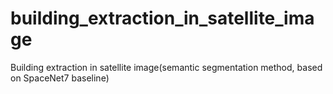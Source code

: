 # building_extraction_in_satellite_image
Building extraction in satellite image(semantic segmentation method, based on SpaceNet7 baseline)
